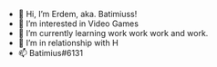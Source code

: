 - 👋 Hi, I’m Erdem, aka. Batimiuss! 
- 👀 I’m interested in Video Games
- 🌱 I’m currently learning work work work and work. 
- 💞️ I’m in relationship with H
- 📫 Batimius#6131
